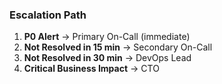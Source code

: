 ### Escalation Path

1. **P0 Alert** → Primary On-Call (immediate)
2. **Not Resolved in 15 min** → Secondary On-Call
3. **Not Resolved in 30 min** → DevOps Lead
4. **Critical Business Impact** → CTO
